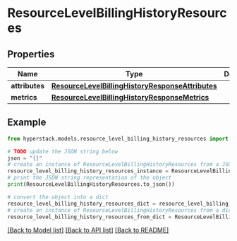 # ResourceLevelBillingHistoryResources


## Properties

Name | Type | Description | Notes
------------ | ------------- | ------------- | -------------
**attributes** | [**ResourceLevelBillingHistoryResponseAttributes**](ResourceLevelBillingHistoryResponseAttributes.md) |  | [optional] 
**metrics** | [**ResourceLevelBillingHistoryResponseMetrics**](ResourceLevelBillingHistoryResponseMetrics.md) |  | [optional] 

## Example

```python
from hyperstack.models.resource_level_billing_history_resources import ResourceLevelBillingHistoryResources

# TODO update the JSON string below
json = "{}"
# create an instance of ResourceLevelBillingHistoryResources from a JSON string
resource_level_billing_history_resources_instance = ResourceLevelBillingHistoryResources.from_json(json)
# print the JSON string representation of the object
print(ResourceLevelBillingHistoryResources.to_json())

# convert the object into a dict
resource_level_billing_history_resources_dict = resource_level_billing_history_resources_instance.to_dict()
# create an instance of ResourceLevelBillingHistoryResources from a dict
resource_level_billing_history_resources_from_dict = ResourceLevelBillingHistoryResources.from_dict(resource_level_billing_history_resources_dict)
```
[[Back to Model list]](../README.md#documentation-for-models) [[Back to API list]](../README.md#documentation-for-api-endpoints) [[Back to README]](../README.md)


